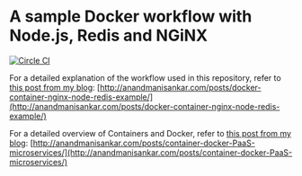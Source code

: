 # A sample Docker workflow with Node.js, Redis and NGiNX

[![Circle CI](https://circleci.com/gh/msanand/docker-workflow/tree/master.svg?style=shield)](https://circleci.com/gh/msanand/docker-workflow/tree/master)

For a detailed explanation of the workflow used in this repository, refer to [this post from my blog](http://anandmanisankar.com/posts/docker-container-nginx-node-redis-example/):
[http://anandmanisankar.com/posts/docker-container-nginx-node-redis-example/](http://anandmanisankar.com/posts/docker-container-nginx-node-redis-example/)

For a detailed overview of Containers and Docker, refer to [this post from my blog](http://anandmanisankar.com/posts/container-docker-PaaS-microservices/):
[http://anandmanisankar.com/posts/container-docker-PaaS-microservices/](http://anandmanisankar.com/posts/container-docker-PaaS-microservices/)


